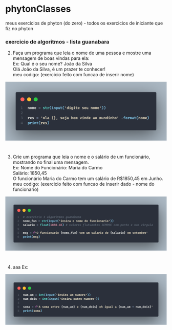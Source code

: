 # phytonClasses
meus exercícios de phyton (do zero) - todos os exercicios de iniciante que fiz no phyton


### exercicio de algoritmos - lista guanabara
2) Faça um programa que leia o nome de uma pessoa e mostre uma mensagem de boas vindas para ela: <br>
Ex: Qual é o seu nome? João da Silva <br>
Olá João da Silva, é um prazer te conhecer! <br>
meu codigo: (exercicio feito com funcao de inserir nome)
<img src="imgs/exercicio2.png">

#
3) Crie um programa que leia o nome e o salário de um funcionário, mostrando no final uma mensagem. <br>
Ex: Nome do Funcionário: Maria do Carmo <br>
Salário: 1850,45 <br>
O funcionário Maria do Carmo tem um salário de R$1850,45 em Junho. <br>
meu codigo: (exercicio feito com funcao de inserir dado - nome do funcionario)<br>
<img src="imgs/exercicio3.png">

#
4) aaa
Ex:
<img src="imgs/guana4exercicio.png">